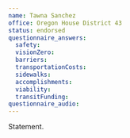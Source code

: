 ```yaml
---
name: Tawna Sanchez
office: Oregon House District 43
status: endorsed
questionnaire_answers:
  safety:
  visionZero:
  barriers:
  transportationCosts:
  sidewalks:
  accomplishments:
  viability:
  transitFunding:
questionnaire_audio:
---
```


Statement.

